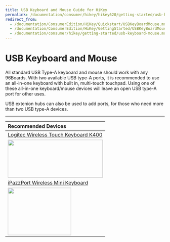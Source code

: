 ```yaml
---
title: USB Keyboard and Mouse Guide for HiKey
permalink: /documentation/consumer/hikey/hikey620/getting-started/usb-keyboard-mouse.md.html
redirect_from:
  - /documentation/ConsumerEdition/HiKey/Quickstart/USBKeyBoardMouse.md/
  - /documentation/ConsumerEdition/HiKey/GettingStarted/USBKeyBoardMouse.md.html
  - /documentation/consumer/hikey/getting-started/usb-keyboard-mouse.md.html
---
```

# USB Keyboard and Mouse

All standard USB Type-A keyboard and mouse should work with any 96Boards. With two available USB type-A ports, it is recommended to use an all-in-one keyboard with built in, multi-touch touchpad. Using one of these all-in-one keyboard/mouse devices will leave an open USB type-A port for other uses.

USB extenion hubs can also be used to add ports, for those who need more than two USB type-A devices.

***

| **Recommended Devices** |
|:--|
| [Logitec Wireless Touch Keyboard K400](http://www.logitech.com/en-us/product/wireless-touch-keyboard-k400r)<br>
<a href="http://www.logitech.com/en-us/product/wireless-touch-keyboard-k400r" target="_blank"><img src="https://i.imgur.com/FL67FuW.jpg" data-canonical-src="https://i.imgur.com/FL67FuW.jpg" width="300" height="120" /></a> |
| [iPazzPort Wireless Mini Keyboard](https://www.amazon.com/gp/product/B00KF9LHUI/ref=oh_aui_detailpage_o01_s00?ie=UTF8&psc=1)<br>
<a href="https://www.amazon.com/gp/product/B00KF9LHUI/ref=oh_aui_detailpage_o01_s00?ie=UTF8&psc=1" target="_blank"><img src="https://i.imgur.com/i4ymRJ0.jpg" data-canonical-src="https://i.imgur.com/i4ymRJ0.jpg" width="200" height="150" /></a> |
